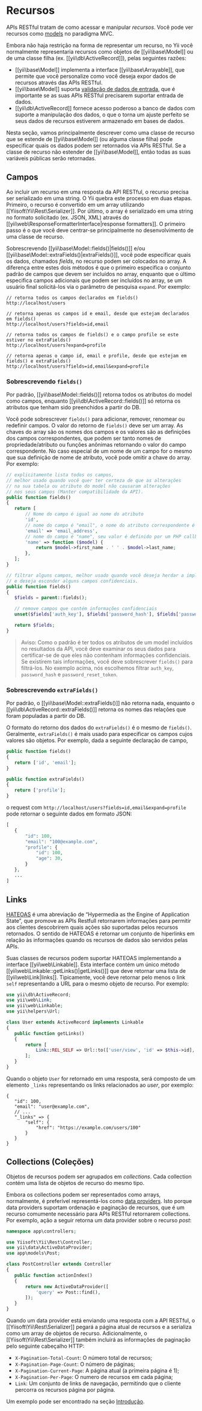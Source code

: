 Recursos
=========

APIs RESTful tratam de como acessar e manipular *recursos*. Você pode ver recursos como [models](structure-models.md) no paradigma MVC.

Embora não haja restrição na forma de representar um recurso, no Yii você normalmente representaria recursos como objetos de [[yii\base\Model]] ou de uma classe filha (ex. [[yii\db\ActiveRecord]]), pelas seguintes razões:

* [[yii\base\Model]] implementa a interface [[yii\base\Arrayable]], que permite que você personalize como você deseja expor dados de recursos através das APIs RESTful.
* [[yii\base\Model]] suporta [validação de dados de entrada](input-validation.md), que é importante se as suas APIs RESTful precisarem suportar entrada de dados.
* [[yii\db\ActiveRecord]] fornece acesso poderoso a banco de dados com suporte a manipulação dos dados, o que o torna um ajuste perfeito se seus dados de recursos estiverem armazenado em bases de dados.

Nesta seção, vamos principalmente descrever como uma classe de recurso que se estende de [[yii\base\Model]] (ou alguma classe filha) pode especificar quais os dados podem ser retornados via APIs RESTful. Se a classe de recurso não estender de [[yii\base\Model]], então todas as suas variáveis públicas serão retornadas.


## Campos <span id="fields"></span>

Ao incluir um recurso em uma resposta da API RESTful, o recurso precisa ser serializado em uma string. O Yii quebra este processo em duas etapas. Primeiro, o recurso é convertido em um array utilizando [[Yiisoft\Yii\Rest\Serializer]]. Por último, o array é serializado em uma string no formato solicitado (ex. JSON, XML) através do [[yii\web\ResponseFormatterInterface|response formatters]]. O primeiro passo é o que você deve centrar-se principalmente no desenvolvimento de uma classe de recurso.

Sobrescrevendo [[yii\base\Model::fields()|fields()]] e/ou [[yii\base\Model::extraFields()|extraFields()]], você pode especificar quais os dados, chamados *fields*, no recurso podem ser colocados no array.
A diferença entre estes dois métodos é que o primeiro especifica o conjunto padrão de campos que devem ser incluídos no array, enquanto que o último especifica campos adicionais que podem ser incluídos no array, se um usuário final solicitá-los via o parâmetro de pesquisa `expand`. Por exemplo:

```
// retorna todos os campos declarados em fields()
http://localhost/users

// retorna apenas os campos id e email, desde que estejam declarados em fields()
http://localhost/users?fields=id,email

// retorna todos os campos de fields() e o campo profile se este estiver no extraFields()
http://localhost/users?expand=profile

// retorna apenas o campo id, email e profile, desde que estejam em fields() e extraFields()
http://localhost/users?fields=id,email&expand=profile
```


### Sobrescrevendo `fields()` <span id="overriding-fields"></span>

Por padrão, [[yii\base\Model::fields()]] retorna todos os atributos do model como campos, enquanto [[yii\db\ActiveRecord::fields()]] só retorna os atributos que tenham sido preenchidos a partir do DB.

Você pode sobrescrever `fields()` para adicionar, remover, renomear ou redefinir campos. O valor do retorno de `fields()` deve ser um array. As chaves do array são os nomes dos campos e os valores são as definições dos campos correspondentes, que podem ser tanto nomes de propriedade/atributo ou funções anônimas retornando o valor do campo correspondente. No caso especial de um nome de um campo for o mesmo que sua definição de nome de atributo, você pode omitir a chave do array. Por exemplo:

```php
// explicitamente lista todos os campos, 
// melhor usado quando você quer ter certeza de que as alterações
// na sua tabela ou atributo do model não causaram alterações
// nos seus campos (Manter compatibilidade da API).
public function fields()
{
   return [
       // Nome do campo é igual ao nome do atributo
       'id',
       // nome do campo é "email", o nome do atributo correspondente é  "email_address"
       'email' => 'email_address',
       // nome do campo é "name", seu valor é definido por um PHP callback
       'name' => function ($model) {
           return $model->first_name . ' ' . $model->last_name;
       },
   ];
}

// filtrar alguns campos, melhor usado quando você deseja herdar a implementação do pai
// e deseja esconder alguns campos confidenciais.
public function fields()
{
   $fields = parent::fields();

   // remove campos que contém informações confidenciais
   unset($fields['auth_key'], $fields['password_hash'], $fields['password_reset_token']);

   return $fields;
}
```

> Aviso: Como o padrão é ter todos os atributos de um model incluídos 
> no resultados da API, você deve examinar os seus dados para certificar-se de que 
> eles não contenham informações confidenciais. 
> Se existirem tais informações, você deve sobrescrever `fields()` para filtrá-los. 
> No exemplo acima, nós escolhemos filtrar `auth_key`, 
> `password_hash` e `password_reset_token`.


### Sobrescrevendo `extraFields()` <span id="overriding-extra-fields"></span>

Por padrão, o [[yii\base\Model::extraFields()]] não retorna nada, enquanto o [[yii\db\ActiveRecord::extraFields()]] retorna os nomes das relações que foram populadas a partir do DB.

O formato do retorno dos dados do `extraFields()` é o mesmo de `fields()`. Geralmente, `extraFields()` é mais usado para especificar os campos cujos valores são objetos. Por exemplo, dada a seguinte declaração de campo,

```php
public function fields()
{
   return ['id', 'email'];
}

public function extraFields()
{
   return ['profile'];
}
```

o request com `http://localhost/users?fields=id,email&expand=profile` pode retornar o seguinte dados em formato JSON:

```php
[
   {
       "id": 100,
       "email": "100@example.com",
       "profile": {
           "id": 100,
           "age": 30,
       }
   },
   ...
]
```


## Links <span id="links"></span>

[HATEOAS](http://en.wikipedia.org/wiki/HATEOAS) é uma abreviação de “Hypermedia as the Engine of Application State”, que promove as APIs Restfull retornarem informações para permitir aos clientes descobrirem quais ações são suportadas pelos recursos retornados. O sentido de HATEOAS é retornar um conjunto de hiperlinks em relação às informações quando os recursos de dados são servidos pelas APIs.

Suas classes de recursos podem suportar HATEOAS implementando a interface [[yii\web\Linkable]]. Esta interface contém um único método [[yii\web\Linkable::getLinks()|getLinks()]] que deve retornar uma lista de [[yii\web\Link|links]].
Tipicamente, você deve retornar pelo menos o link `self` representando a URL para o mesmo objeto de recurso. Por exemplo:

```php
use yii\db\ActiveRecord;
use yii\web\Link;
use yii\web\Linkable;
use yii\helpers\Url;

class User extends ActiveRecord implements Linkable
{
   public function getLinks()
   {
       return [
           Link::REL_SELF => Url::to(['user/view', 'id' => $this->id], true),
       ];
   }
}
```

Quando o objeto `User` for retornado em uma resposta, será composto de um elemento `_links` representando os links relacionados ao *user*, por exemplo:

```
{
   "id": 100,
   "email": "user@example.com",
   // ...
   "_links" => {
       "self": {
           "href": "https://example.com/users/100"
       }
   }
}
```


## Collections (Coleções) <span id="collections"></span>

Objetos de recursos podem ser agrupados em *collections*. Cada collection contém uma lista de objetos de recurso do mesmo tipo.

Embora os collections podem ser representados como arrays, normalmente, é preferível representá-los como [data providers](output-data-providers.md). Isto porque data providers suportam ordenação e paginação de recursos, que é um recurso comumente necessário para APIs RESTful retornarem collections. Por exemplo, ação a seguir retorna um data provider sobre o recurso *post*:

```php
namespace app\controllers;

use Yiisoft\Yii\Rest\Controller;
use yii\data\ActiveDataProvider;
use app\models\Post;

class PostController extends Controller
{
   public function actionIndex()
   {
       return new ActiveDataProvider([
           'query' => Post::find(),
       ]);
   }
}
```

Quando um data provider está enviando uma resposta com a API RESTful, o [[Yiisoft\Yii\Rest\Serializer]] pegará a página atual de recursos e a serializa como um array de objetos de recurso. Adicionalmente, o [[Yiisoft\Yii\Rest\Serializer]] também incluirá as informações de paginação pelo seguinte cabeçalho HTTP:

* `X-Pagination-Total-Count`: O número total de recursos;
* `X-Pagination-Page-Count`: O número de páginas;
* `X-Pagination-Current-Page`: A página atual (a primeira página é 1);
* `X-Pagination-Per-Page`: O numero de recursos em cada página;
* `Link`: Um conjunto de links de navegação, permitindo que o cliente percorra os recursos página por página.

Um exemplo pode ser encontrado na seção [Introdução](rest-quick-start.md#trying-it-out).



